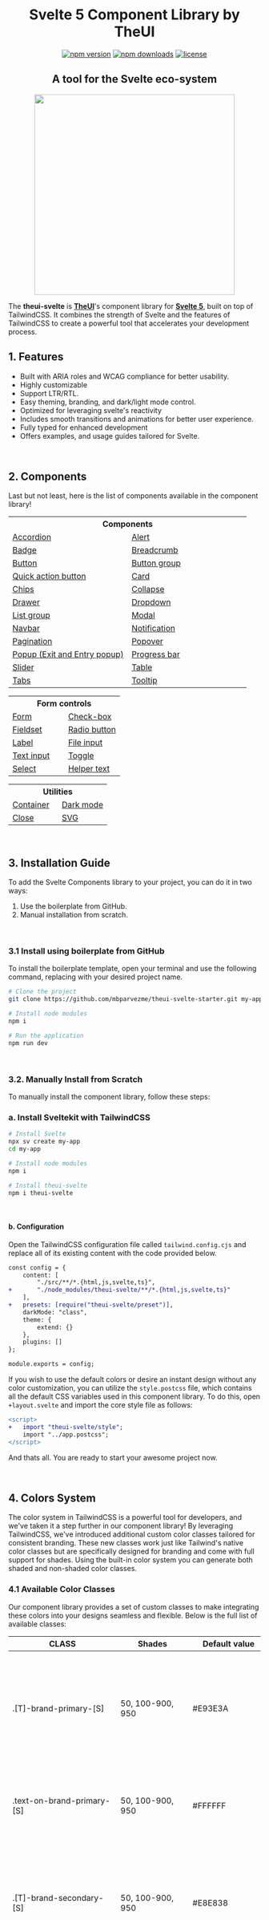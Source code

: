 <h1 align="center">Svelte 5 Component Library by TheUI</h1>
<div align="center">

  [![npm version](https://badgen.net/npm/v/theui-sveltekit?color=red)](https://www.npmjs.com/package/theui-sveltekit)
  [![npm downloads](https://badgen.net/npm/dw/theui-sveltekit)](https://www.npmjs.com/package/theui-sveltekit)
  [![license](https://badgen.net/npm/license/theui-sveltekit)](https://github.com/mbparvezme/theui-sveltekit/blob/master/license.md)
  <!-- [![npm downloads](https://badgen.net/npm/dt/theui-sveltekit)](https://www.npmjs.com/package/theui-sveltekit) -->

</div>

<h2 align="center">A tool for the <b>Svelte eco-system</b></h2>

<div align="center">
  <img src="https://theui-beta.vercel.app/img/theui-svelte-components.svg" width="400px">
</div>

The **theui-svelte** is [**TheUI**](https://www.theui.dev)'s component library for [**Svelte 5**](https://kit.svelte.dev), built on top of TailwindCSS. It combines the strength of Svelte and the features of TailwindCSS to create a powerful tool that accelerates your development process.
<br>

## **1. Features**
- Built with ARIA roles and WCAG compliance for better usability.
- Highly customizable
- Support LTR/RTL.
- Easy theming, branding, and dark/light mode control.
- Optimized for leveraging svelte's reactivity
- Includes smooth transitions and animations for better user experience.
- Fully typed for enhanced development
- Offers examples, and usage guides tailored for Svelte.
<br>

## **2. Components**

Last but not least, here is the list of components available in the component library!


<table style="width:100%;max-width:500px">
  <tr>
    <th colspan="2">Components</th>
  </tr>
  <tr>
    <td style="width:50%"><a href="https://www.svelte.theui.dev/accordion">Accordion</a></td>
    <td style="width:50%"><a href="https://www.svelte.theui.dev/alert">Alert</a></td>
  </tr>
  <tr>
    <td style="width:50%"><a href="https://www.svelte.theui.dev/badge">Badge</a></td>
    <td style="width:50%"><a href="https://www.svelte.theui.dev/breadcrumb">Breadcrumb</a></td>
  </tr>
  <tr>
    <td style="width:50%"><a href="https://www.svelte.theui.dev/button">Button</a></td>
    <td style="width:50%"><a href="https://www.svelte.theui.dev/button-group">Button group</a></td>
  </tr>
  <tr>
    <td style="width:50%"><a href="https://www.svelte.theui.dev/quick-action-button">Quick action button</a></td>
    <td style="width:50%"><a href="https://www.svelte.theui.dev/card">Card</a></td>
  </tr>
  <tr>
    <td style="width:50%"><a href="https://www.svelte.theui.dev/chips">Chips</a></td>
    <td style="width:50%"><a href="https://www.svelte.theui.dev/collapse">Collapse</a></td>
  </tr>
  <tr>
    <td style="width:50%"><a href="https://www.svelte.theui.dev/drawer">Drawer</a></td>
    <td style="width:50%"><a href="https://www.svelte.theui.dev/dropdown">Dropdown</a></td>
  </tr>
  <tr>
    <td style="width:50%"><a href="https://www.svelte.theui.dev/list-group">List group</a></td>
    <td style="width:50%"><a href="https://www.svelte.theui.dev/modal">Modal</a></td>
  </tr>
  <tr>
    <td style="width:50%"><a href="https://www.svelte.theui.dev/navbar">Navbar</a></td>
    <td style="width:50%"><a href="https://www.svelte.theui.dev/notification">Notification</a></td>
  </tr>
  <tr>
    <td style="width:50%"><a href="https://www.svelte.theui.dev/pagination">Pagination</a></td>
    <td style="width:50%"><a href="https://www.svelte.theui.dev/popover">Popover</a></td>
  </tr>
  <tr>
    <td style="width:50%"><a href="https://www.svelte.theui.dev/popup">Popup (Exit and Entry popup)</a></td>
    <td style="width:50%"><a href="https://www.svelte.theui.dev/progress-bar">Progress bar</a></td>
  </tr>
  <tr>
    <td style="width:50%"><a href="https://www.svelte.theui.dev/slider">Slider</a></td>
    <td style="width:50%"><a href="https://www.svelte.theui.dev/table">Table</a></td>
  </tr>
  <tr>
    <td style="width:50%"><a href="https://www.svelte.theui.dev/tabs">Tabs</a></td>
    <td style="width:50%"><a href="https://www.svelte.theui.dev/tooltip">Tooltip</a></td>
  </tr>
</table>


<table style="width:100%;max-width:500px">
  <tr>
    <th colspan="2">Form controls</th>
  </tr>
  <tr>
    <td style="width:50%"><a href="https://www.svelte.theui.dev/form">Form</a></td>
    <td style="width:50%"><a href="https://www.svelte.theui.dev/check-box">Check-box</a></td>
  </tr>
  <tr>
    <td style="width:50%"><a href="https://www.svelte.theui.dev/fieldset">Fieldset</a></td>
    <td style="width:50%"><a href="https://www.svelte.theui.dev/radio-button">Radio button</a></td>
  </tr>
  <tr>
    <td style="width:50%"><a href="https://www.svelte.theui.dev/label">Label</a></td>
    <td style="width:50%"><a href="https://www.svelte.theui.dev/file-input">File input</a></td>
  </tr>
  <tr>
    <td style="width:50%"><a href="https://www.svelte.theui.dev/input">Text input</a></td>
    <td style="width:50%"><a href="https://www.svelte.theui.dev/toggle">Toggle</a></td>
  </tr>
  <tr>
    <td style="width:50%"><a href="https://www.svelte.theui.dev/select">Select</a></td>
    <td style="width:50%"><a href="https://www.svelte.theui.dev/helper-text">Helper text</a></td>
  </tr>
</table>


<table style="width:100%;max-width:500px">
  <tr>
    <th colspan="2">Utilities</th>
  </tr>
  <tr>
    <td style="width:50%"><a href="https://www.svelte.theui.dev/container">Container</a></td>
    <td style="width:50%"><a href="https://www.svelte.theui.dev/dark-mode">Dark mode</a></td>
  </tr>
  <tr>
    <td style="width:50%"><a href="https://www.svelte.theui.dev/close">Close</a></td>
    <td style="width:50%"><a href="https://www.svelte.theui.dev/svg-icon">SVG</a></td>
  </tr>
</table>

<br>

## **3. Installation Guide**
To add the Svelte Components library to your project, you can do it in two ways:
1. Use the boilerplate from GitHub.
2. Manual installation from scratch.
<br>

### **3.1 Install using boilerplate from GitHub**

To install the boilerplate template, open your terminal and use the following command, replacing **<project-name>** with your desired project name.

```bash
# Clone the project
git clone https://github.com/mbparvezme/theui-svelte-starter.git my-app

# Install node modules
npm i

# Run the application
npm run dev
```

<br>

### **3.2. Manually Install from Scratch**

To manually install the component library, follow these steps:

### **a. Install Sveltekit with TailwindCSS**

```bash
# Install Svelte
npx sv create my-app
cd my-app

# Install node modules
npm i

# Install theui-svelte
npm i theui-svelte
```

<br>

#### **b. Configuration**

Open the TailwindCSS configuration file called `tailwind.config.cjs` and replace all of its existing content with the code provided below.

```diff
const config = {
    content: [
        "./src/**/*.{html,js,svelte,ts}",
+       "./node_modules/theui-svelte/**/*.{html,js,svelte,ts}"
    ],
+   presets: [require("theui-svelte/preset")],
    darkMode: "class",
    theme: {
        extend: {}
    },
    plugins: []
};

module.exports = config;
```

If you wish to use the default colors or desire an instant design without any color customization, you can utilize the `style.postcss` file, which contains all the default CSS variables used in this component library. To do this, open `+layout.svelte` and import the core style file as follows:

```diff
<script>
+   import "theui-svelte/style";
    import "../app.postcss";
</script>
```

And thats all. You are ready to start your awesome project now.

<br>

## **4. Colors System**
The color system in TailwindCSS is a powerful tool for developers, and we've taken it a step further in our component library! By leveraging TailwindCSS, we've introduced additional custom color classes tailored for consistent branding. These new classes work just like Tailwind's native color classes but are specifically designed for branding and come with full support for shades. Using the built-in color system you can generate both shaded and non-shaded color classes.

### **4.1 Available Color Classes**
Our component library provides a set of custom classes to make integrating these colors into your designs seamless and flexible. Below is the full list of available classes:

| <div style="width:200px">CLASS</div>  | <div style="width:128px">Shades</div> | <div style="width:144px">Default value</div>  | DESCRIPTION                                                                                                                           |
| --------------------------------------|---------------------------------------|-----------------------------------------------|-------------------------------------------------------------------------------------------------------------------------------------- |
| .[T]-brand-primary-[S]                | 50, 100-900, 950                      | #E93E3A                                       | Use this class to apply the primary brand color, e.g., `.bg-brand-primary-500` for background or `.text-brand-primary-500` for text.  |
| .text-on-brand-primary-[S]            | 50, 100-900, 950                      | #FFFFFF                                       | A foreground color designed to complement `.bg-brand-primary-500` as the background.                                                  |
| .[T]-brand-secondary-[S]              | 50, 100-900, 950                      | #E8E838                                       | Apply the secondary brand color, e.g., `.bg-brand-secondary-500` for background or `.text-brand-secondary-500` for text.              |
| .text-on-brand-secondary-[S]          | 50, 100-900, 950                      | #2E2105                                       | A foreground color specifically for use with `.bg-brand-secondary-500` as the background.                                             |
| .[T]-error-[S]                        | 50, 100-900, 950                      | #E53935                                       | Represent errors in your components with these color classes.                                                                         |
| .[T]-info-[S]                         | 50, 100-900, 950                      | #29B6F6                                       | Use this class for informational or neutral messages.                                                                                 |
| .[T]-success-[S]                      | 50, 100-900, 950                      | #00C853                                       | Ideal for success messages or positive states in your components.                                                                     |
| .[T]-warning-[S]                      | 50, 100-900, 950                      | #FFC107                                       | Perfect for warning or caution-related messages.                                                                                      |
| .bg-primary                           | N/A                                   | Light: 250 250 250<br>Dark: 10 10 20          | A static background color for primary elements, defined via CSS variables.                                                            |
| .bg-secondary                         | N/A                                   | Light: 238 238 238<br>Dark: 30 30 40          | A static background color for secondary elements, defined via CSS variables.                                                          |
| .bg-alt                               | N/A                                   | Light: 10 10 20<br>Dark: 250 250 250          | A static background color for alternative sections, defined via CSS variables.                                                        |
| .text-default                         | N/A                                   | Light: 33 33 33<br>Dark: 245 245 245          | The default text color in our library, defined via CSS variables.                                                                     |
| .text-alt                             | N/A                                   | Light: 189 189 189<br>Dark: 245 245 245       | A static alternative text color, ideal for secondary content.                                                                         |
| .text-muted                           | N/A                                   | Light: 117 117 117<br>Dark: 175 175 175       | A muted text color for less prominent content.                                                                                        |
-------------------------------------------------------------------------------------------------------------------------------------------------------------------------------------------------------------------------------------------------------------------------

<br>

> **Legend**<br>
**[T]** = **Type** (e.g., `bg`, `text`, `border`, `fill`, etc.)<br>
**[S]** = **Shade** (e.g., 50, 100-900, 950)<br>
**Example**: `bg-brand-primary-500`, `text-on-brand-primary-500`, `bg-error-400`

<br>

### **4.2 Modify Existing Colors**
#### **Shaded Colors**
If you want to modify a **color with shades** (i.e `brand-primary`, `brand-secondary` etc.), you can do it in `tailwind.config.ts`. For example, to change the primary brand color to `#001A6E` and secondary brand color to `#FFE893`, the code is given below:

```js
// Modify colors in tailwind.config.ts
import twShades from 'tw-color-shades';

export default {
  theme: {
    extend: {
      colors: {
        "brand-primary": twShades('#001A6E'),
        "brand-secondary": twShades('#FFE893')
      }
    }
  }
};
```

#### **Non-shaded Colors**
There are some colors like background colors, text colors etc. behave different in light and dark mode! These colors are **shadeless** and can not be handle in the way shows above! For these colors we have use CSS variables! You can modify directly in the CSS file. For example, to change the primary background color in light mode to `rgb(253 247 244)` and in dark mode to `rgb(104 87 82)` and default text color in light mode to `rgb(42 51 53)` and in dark mode to `rgb(253 247 244)`, the code is given below:

```css
/* Modify colors in app.css or app.postcss */
@layer base {
  :root {
    --ui-bg-primary: 253 247 244;
    --ui-text-default: 42 51 53;
  }
  :root.dark {
    --ui-bg-primary: 104 87 82;
    --ui-text-default: 253 247 244;
  }
}
```
> *Writing the color values in the format provided, such as "253 247 244," rather than the conventional RGB code like "rgb(253 247 244)" is essential because it aligns with TailwindCSS's methodology for applying opacity to colors.*

<br>

### **4.3 Add New Color**
#### **Shaded Colors**
If you want to add a new class for **color with shades**, you can do it in `tailwind.config.ts` file. For example, let's say, you want to add a new class in the color system named `brand-tertiary` with the base value `#009990`. Just follow the below steps:

```js
// Generate new colors in tailwind.config.ts
import twShades from 'tw-color-shades';

export default {
  theme: {
    extend: {
      colors: {
        "brand-tertiary": twShades('#009990')
      }
    }
  }
};
```
Now you can access this color with `bg-brand-tertiary-500` or other shades like `bg-brand-tertiary-100` or  `bg-brand-tertiary-800`.

#### **Non-shaded Colors**
If you want to add a new color that behaves differently in light and dark mode and you do not need "shades" for this colors, you can do this in your CSS file and then generate colors in `tailwind.config.ts`. To add a new color `bg-tertiary` in the color system, you can follow the below process:

```css
/* define colors in app.css or app.postcss */
@layer base {
  :root {
    --my-bg-tertiary: 233 237 234;
  }
  :root.dark {
    --my-bg-tertiary: 114 97 92;
  }
}
```

```js
// Generate the colors in tailwind.config.ts
import twShades from 'tw-color-shades';

export default {
  theme: {
    extend: {
      backgroundColor: {
        tertiary: twShades("--my-bg-tertiary")
      }
    }
  }
};
```

<br>

### **4.4 Remove A Color**
To remove a color follow the Tailwind CSS way, just set the color to `undefined` in the `tailwind.config.ts`.

```js
// Remove colors in tailwind.config.ts
export default {
  theme: {
    extend: {
      colors: {
        "brand-secondary": undefined
      },
      backgroundColor: {
        secondary: undefined
      }
    }
  }
};
```

This will remove all the `brand-secondary` color classes and `bg-secondary` class from the application build!

<br>

### **Utility Variables**

There `--max-width` CSS variable exclusively used in the `Container` component to ensure that the width of the component remains consistent throughout the entire design. There is no dedicated CSS class for this property. Instead, you can apply it using a Tailwind CSS arbitrary value like `max-w-[var(--max-width)]`.

```css
--max-width
```

<br>

## **The z-index**

In this library, several components make use of z-index values. This document will provide you with information about the order of the z-index in these components.

Z-index helps in managing the stacking order of elements and overlays, controlling their arrangement along the z-axis. It is not recommended to customize these values in the design, as doing so may disrupt the layout along the z-axis.

| COMPONENT/Property | CLASS/Selector            | VALUE (Z-INDEX) |
| ------------------ | ------------------------- | --------------- |
| Dropdown           | .dropdown .backdrop       | 10              |
| Dropdown           | .dropdown-content         | 11              |
| Sticky positioned  | .sticky, [class$=:sticky] | 20              |
| Fixed positioned   | .fixed, [class$=:fixed]   | 30              |
| Offcanvas          | .offcanvas                | 40              |
| Modal              | .modal                    | 50              |
| Popup              | .popup                    | 60              |
| Tooltip            | .tooltip                  | 70              |
| Notifications      | .notifications            | 80              |

<br>

## **Contributions**

Prior to commencing work on new features or bug fixes, kindly inform us. If you wish to propose a new feature, please create a feature request in [Github Issues](https://github.com/mbparvezme/theui-svelte/issues). This promotes open discussions and avoids redundant efforts. It encompasses tasks like adding new components, introducing utility features, and making major changes to existing work.

<br>

## **Copyright**

The code and documentation are copyright 2023 by [M B Parvez](https://www.mbparvez.me), [Gosoft](https://www.gosoft.io) and [The UI](https://www.theui.dev).

<br>

## **License**

Permission is hereby granted, free of charge, to any person obtaining a copy of this software and associated documentation files (the "Software"), to deal in the Software without restriction, including without limitation the rights to use, copy, modify, merge, publish, distribute, sublicense, and/or sell copies of the Software, and to permit persons to whom the Software is furnished to do so, subject to the following conditions:

The above copyright notice and this permission notice shall be included in all copies or substantial portions of the Software.

THE SOFTWARE IS PROVIDED "AS IS", WITHOUT WARRANTY OF ANY KIND, EXPRESS OR IMPLIED, INCLUDING BUT NOT LIMITED TO THE WARRANTIES OF MERCHANTABILITY, FITNESS FOR A PARTICULAR PURPOSE AND NONINFRINGEMENT. IN NO EVENT SHALL THE AUTHORS OR COPYRIGHT HOLDERS BE LIABLE FOR ANY CLAIM, DAMAGES OR OTHER LIABILITY, WHETHER IN AN ACTION OF CONTRACT, TORT OR OTHERWISE, ARISING FROM, OUT OF OR IN CONNECTION WITH THE SOFTWARE OR THE USE OR OTHER DEALINGS IN THE SOFTWARE.

<br>

---

<br>

## **Special Thanks To [Gosoft.io](https://www.gosoft.io) and [BIPBY Digital](https://www.bipby.digital) for being our digital partner**
